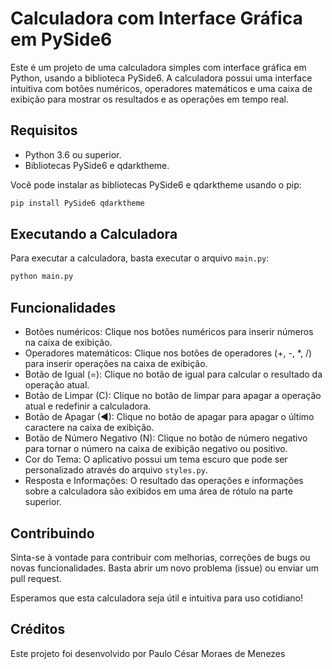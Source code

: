 # Calculadora com Interface Gráfica em PySide6

Este é um projeto de uma calculadora simples com interface gráfica em Python, usando a biblioteca PySide6. A calculadora possui uma interface intuitiva com botões numéricos, operadores matemáticos e uma caixa de exibição para mostrar os resultados e as operações em tempo real.

## Requisitos

- Python 3.6 ou superior.
- Bibliotecas PySide6 e qdarktheme.

Você pode instalar as bibliotecas PySide6 e qdarktheme usando o pip:

```bash
pip install PySide6 qdarktheme
```

## Executando a Calculadora

Para executar a calculadora, basta executar o arquivo `main.py`:

```bash
python main.py
```

## Funcionalidades

- Botões numéricos: Clique nos botões numéricos para inserir números na caixa de exibição.
- Operadores matemáticos: Clique nos botões de operadores (+, -, *, /) para inserir operações na caixa de exibição.
- Botão de Igual (=): Clique no botão de igual para calcular o resultado da operação atual.
- Botão de Limpar (C): Clique no botão de limpar para apagar a operação atual e redefinir a calculadora.
- Botão de Apagar (◀): Clique no botão de apagar para apagar o último caractere na caixa de exibição.
- Botão de Número Negativo (N): Clique no botão de número negativo para tornar o número na caixa de exibição negativo ou positivo.
- Cor do Tema: O aplicativo possui um tema escuro que pode ser personalizado através do arquivo `styles.py`.
- Resposta e Informações: O resultado das operações e informações sobre a calculadora são exibidos em uma área de rótulo na parte superior.

## Contribuindo

Sinta-se à vontade para contribuir com melhorias, correções de bugs ou novas funcionalidades. Basta abrir um novo problema (issue) ou enviar um pull request.

Esperamos que esta calculadora seja útil e intuitiva para uso cotidiano!

## Créditos

Este projeto foi desenvolvido por Paulo César Moraes de Menezes